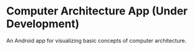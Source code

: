 # Computer Architecture App (Under Development)

An Android app for visualizing basic concepts of computer architecture.

